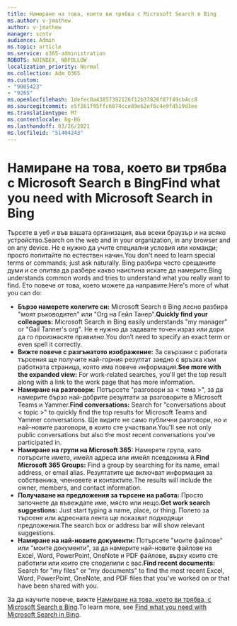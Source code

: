```yaml
---
title: Намиране на това, което ви трябва с Microsoft Search в Bing
ms.author: v-jmathew
author: v-jmathew
manager: scotv
audience: Admin
ms.topic: article
ms.service: o365-administration
ROBOTS: NOINDEX, NOFOLLOW
localization_priority: Normal
ms.collection: Adm_O365
ms.custom:
- "9005423"
- "9265"
ms.openlocfilehash: 1defec0a43857392126f12b37826f07f49cb4cc8
ms.sourcegitcommit: e5f261f95ffc6074cce89e62ef8c4e9fd519d3ee
ms.translationtype: MT
ms.contentlocale: bg-BG
ms.lasthandoff: 03/26/2021
ms.locfileid: "51404243"
---
```

# <a name="find-what-you-need-with-microsoft-search-in-bing"></a><span data-ttu-id="175ad-102">Намиране на това, което ви трябва с Microsoft Search в Bing</span><span class="sxs-lookup"><span data-stu-id="175ad-102">Find what you need with Microsoft Search in Bing</span></span>

<span data-ttu-id="175ad-103">Търсете в уеб и във вашата организация, във всеки браузър и на всяко устройство.</span><span class="sxs-lookup"><span data-stu-id="175ad-103">Search on the web and in your organization, in any browser and on any device.</span></span> <span data-ttu-id="175ad-104">Не е нужно да учите специални условия или команди; просто попитайте по естествен начин.</span><span class="sxs-lookup"><span data-stu-id="175ad-104">You don't need to learn special terms or commands; just ask naturally.</span></span> <span data-ttu-id="175ad-105">Bing разбира често срещаните думи и се опитва да разбере какво наистина искате да намерите.</span><span class="sxs-lookup"><span data-stu-id="175ad-105">Bing understands common words and tries to understand what you really want to find.</span></span> <span data-ttu-id="175ad-106">Ето повече от това, което можете да направите:</span><span class="sxs-lookup"><span data-stu-id="175ad-106">Here's more of what you can do:</span></span>

- <span data-ttu-id="175ad-107">**Бързо намерете колегите си:** Microsoft Search в Bing лесно разбира "моят ръководител" или "Org на Гейл Танер".</span><span class="sxs-lookup"><span data-stu-id="175ad-107">**Quickly find your colleagues:** Microsoft Search in Bing easily understands "my manager" or "Gail Tanner's org".</span></span> <span data-ttu-id="175ad-108">Не е нужно да задавате точен израз или дори да го произнасяте правилно.</span><span class="sxs-lookup"><span data-stu-id="175ad-108">You don’t need to specify an exact term or even spell it correctly.</span></span>
- <span data-ttu-id="175ad-109">**Вижте повече с разгънатото изображение:** За свързани с работата търсения ще получите най-горния резултат заедно с връзка към работната страница, която има повече информация.</span><span class="sxs-lookup"><span data-stu-id="175ad-109">**See more with the expanded view:** For work-related searches, you'll get the top result along with a link to the work page that has more information.</span></span>
- <span data-ttu-id="175ad-110">**Намиране на разговори:** Потърсете "разговори за < тема >", за да намерите бързо най-добрите резултати за разговорите в Microsoft Teams и Yammer.</span><span class="sxs-lookup"><span data-stu-id="175ad-110">**Find conversations:** Search for "conversations about < topic >" to quickly find the top results for Microsoft Teams and Yammer conversations.</span></span> <span data-ttu-id="175ad-111">Ще видите не само публични разговори, но и най-новите разговори, в които сте участвали.</span><span class="sxs-lookup"><span data-stu-id="175ad-111">You'll see not only public conversations but also the most recent conversations you've participated in.</span></span>
- <span data-ttu-id="175ad-112">**Намиране на групи на Microsoft 365:** Намерете група, като потърсите името, имейл адреса или имейл псевдонима й.</span><span class="sxs-lookup"><span data-stu-id="175ad-112">**Find Microsoft 365 Groups:** Find a group by searching for its name, email address, or email alias.</span></span> <span data-ttu-id="175ad-113">Резултатите ще включват информация за собственика, членовете и контактите.</span><span class="sxs-lookup"><span data-stu-id="175ad-113">The results will include the owner, members, and contact information.</span></span>
- <span data-ttu-id="175ad-114">**Получаване на предложения за търсене на работа:** Просто започнете да въвеждате име, място или нещо.</span><span class="sxs-lookup"><span data-stu-id="175ad-114">**Get work search suggestions:** Just start typing a name, place, or thing.</span></span> <span data-ttu-id="175ad-115">Полето за търсене или адресната лента ще показват подходящи предложения.</span><span class="sxs-lookup"><span data-stu-id="175ad-115">The search box or address bar will show relevant suggestions.</span></span>
- <span data-ttu-id="175ad-116">**Намиране на най-новите документи:** Потърсете "моите файлове" или "моите документи", за да намерите най-новите файлове на Excel, Word, PowerPoint, OneNote и PDF файлове, върху които сте работили или които сте споделили с вас.</span><span class="sxs-lookup"><span data-stu-id="175ad-116">**Find recent documents:** Search for "my files" or "my documents" to find the most recent Excel, Word, PowerPoint, OneNote, and PDF files that you've worked on or that have been shared with you.</span></span>

<span data-ttu-id="175ad-117">За да научите повече, вижте [Намиране на това, което ви трябва, с Microsoft Search в Bing](https://go.microsoft.com/fwlink/?linkid=2149027).</span><span class="sxs-lookup"><span data-stu-id="175ad-117">To learn more, see [Find what you need with Microsoft Search in Bing](https://go.microsoft.com/fwlink/?linkid=2149027).</span></span>
